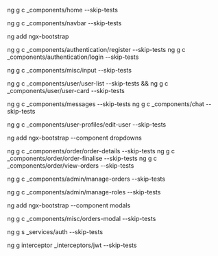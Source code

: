ng g c _components/home --skip-tests

ng g c _components/navbar --skip-tests

ng add ngx-bootstrap

ng g c _components/authentication/register --skip-tests
ng g c _components/authentication/login --skip-tests

ng g c _components/misc/input --skip-tests


ng g c _components/user/user-list --skip-tests &&
ng g c _components/user/user-card --skip-tests


ng g c _components/messages --skip-tests 
ng g c _components/chat --skip-tests 

ng g c _components/user-profiles/edit-user --skip-tests


 ng add ngx-bootstrap  --component dropdowns

 ng g c _components/order/order-details --skip-tests
 ng g c _components/order/order-finalise --skip-tests
 ng g c _components/order/view-orders --skip-tests

 ng g c _components/admin/manage-orders --skip-tests

  ng g c _components/admin/manage-roles --skip-tests

  ng add ngx-bootstrap  --component modals


   ng g c _components/misc/orders-modal --skip-tests

ng g s _services/auth --skip-tests


ng g interceptor _interceptors/jwt --skip-tests
